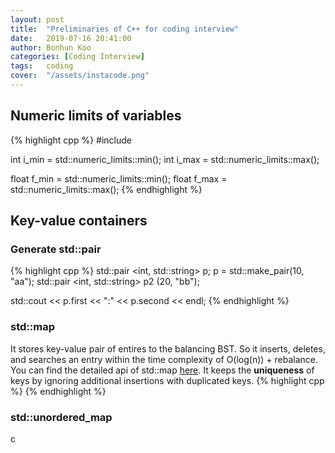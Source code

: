 ```yaml
---
layout: post
title:  "Preliminaries of C++ for coding interview"
date:   2019-07-16 20:41:00
author: Bonhun Koo
categories: [Coding Interview]
tags:	coding
cover:  "/assets/instacode.png"
---
```


## Numeric limits of variables

{% highlight cpp %}
#include <limits>

int i_min = std::numeric_limits<int>::min();
int i_max = std::numeric_limits<int>::max();

float f_min = std::numeric_limits<float>::min();
float f_max = std::numeric_limits<float>::max();
{% endhighlight %}

## Key-value containers
### Generate std::pair
{% highlight cpp %}
std::pair <int, std::string> p;
p = std::make_pair(10, "aa");
std::pair <int, std::string> p2 (20, "bb");

std::cout << p.first << ":" << p.second << endl;
{% endhighlight %}

### std::map
It stores key-value pair of entires to the balancing BST.
So it inserts, deletes, and searches an entry within the time complexity of O(log(n)) + rebalance.
You can find the detailed api of std::map [here][map_api].
It keeps the <b>uniqueness</b> of keys by ignoring additional insertions with duplicated keys.
{% highlight cpp %}
{% endhighlight %}

### std::unordered_map
c

[map_api]: http://www.cplusplus.com/reference/map/map/
